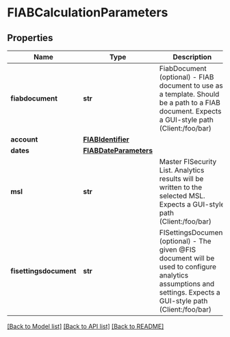# FIABCalculationParameters

## Properties
Name | Type | Description | Notes
------------ | ------------- | ------------- | -------------
**fiabdocument** | **str** | FiabDocument (optional) - FIAB document to use as a template. Should  be a path to a FIAB document. Expects a GUI-style path (Client:/foo/bar) | [optional] 
**account** | [**FIABIdentifier**](FIABIdentifier.md) |  | 
**dates** | [**FIABDateParameters**](FIABDateParameters.md) |  | 
**msl** | **str** | Master FISecurity List. Analytics results will be written to the selected MSL. Expects a GUI-style path (Client:/foo/bar) | [optional] 
**fisettingsdocument** | **str** | FISettingsDocument (optional) - The given @FIS document will be used to  configure analytics assumptions and settings. Expects a GUI-style path (Client:/foo/bar) | [optional] 

[[Back to Model list]](../README.md#documentation-for-models) [[Back to API list]](../README.md#documentation-for-api-endpoints) [[Back to README]](../README.md)


